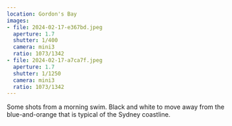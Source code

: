```yaml
---
location: Gordon's Bay
images:
- file: 2024-02-17-e367bd.jpeg
  aperture: 1.7
  shutter: 1/400
  camera: mini3
  ratio: 1073/1342
- file: 2024-02-17-a7ca7f.jpeg
  aperture: 1.7
  shutter: 1/1250
  camera: mini3
  ratio: 1073/1342
---
```


Some shots from a morning swim. Black and white to move away from the blue-and-orange that is typical of the Sydney coastline.
